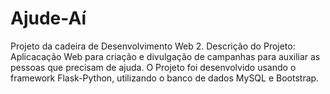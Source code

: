 # Ajude-Aí
 Projeto da cadeira de Desenvolvimento Web 2.
 Descrição do Projeto: Aplicacação Web para criação e divulgação de campanhas para auxiliar as pessoas que precisam de ajuda.
 O Projeto foi desenvolvido usando o framework Flask-Python, utilizando o banco de dados MySQL e Bootstrap.

